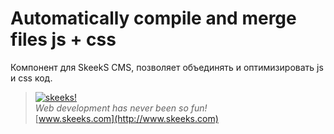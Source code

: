 Automatically compile and merge files js + css
===================================

Компонент для SkeekS CMS, позволяет объединять и оптимизировать js и css код.

> [![skeeks!](https://gravatar.com/userimage/74431132/13d04d83218593564422770b616e5622.jpg)](http://www.skeeks.com)  
<i>Web development has never been so fun!</i>  
[www.skeeks.com](http://www.skeeks.com)
